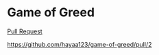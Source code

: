 # Game of Greed


[Pull Request](https://github.com/hayaa123/game-of-greed/pull/1)

https://github.com/hayaa123/game-of-greed/pull/2

